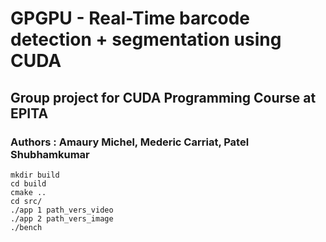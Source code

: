 # GPGPU - Real-Time barcode detection + segmentation using CUDA

## Group project for CUDA Programming Course at EPITA

### Authors : Amaury Michel, Mederic Carriat, Patel Shubhamkumar

```
mkdir build
cd build
cmake ..
cd src/
./app 1 path_vers_video
./app 2 path_vers_image
./bench

